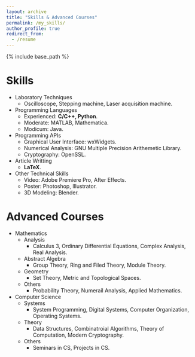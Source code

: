 ```yaml
---
layout: archive
title: "Skills & Advanced Courses"
permalink: /my_skills/
author_profile: true
redirect_from:
  - /resume
---
```


{% include base_path %}

Skills
======
* Laboratory Techniques
  * Oscilloscope, Stepping machine, Laser acquisition machine.
* Programming Languages
  * Experienced: **C/C++, Python**.
  * Moderate: MATLAB, Mathematica.
  * Modicum: Java.
* Programming APIs
  * Graphical User Interface: wxWidgets.
  * Numerical Analysis: GNU Multiple Precision Arithemetic Library.
  * Cryptography: OpenSSL.
* Article Writting
  * **LaTeX**.
* Other Technical Skills
  * Video: Adobe Premiere Pro, After Effects.
  * Poster: Photoshop, Illustrator.
  * 3D Modeling: Blender.

Advanced Courses
======
* Mathematics
  * Analysis
    * Calculus 3, Ordinary Differential Equations, Complex Analysis, Real Analysis.
  * Abstract Algebra
    * Group Theory, Ring and Filed Theory, Module Theory.
  * Geometry
    * Set Theory, Metric and Topological Spaces.
  * Others
    * Probability Theory, Numerail Analysis, Applied Mathematics.
* Computer Science
  * Systems
    * System Programming, Digital Systems, Computer Organization, Operating Systems.
  * Theory
    * Data Structures, Combinatroial Algorithms, Theory of Computation, Modern Cryptography.
  * Others
    * Seminars in CS, Projects in CS.
